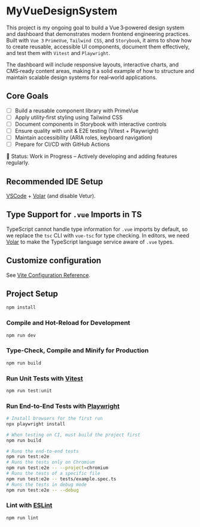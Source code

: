 # MyVueDesignSystem

This project is my ongoing goal to build a Vue 3‑powered design system and dashboard that demonstrates modern frontend engineering practices.
Built with `Vue 3` `PrimeVue`, `Tailwind CSS`, and `Storybook`, it aims to show how to create reusable, accessible UI components, document them effectively, and test them with `Vitest` and `Playwright`.

The dashboard will include responsive layouts, interactive charts, and CMS‑ready content areas, making it a solid example of how to structure and maintain scalable design systems for real‑world applications.

## Core Goals

- [ ] Build a reusable component library with PrimeVue
- [ ] Apply utility‑first styling using Tailwind CSS
- [ ] Document components in Storybook with interactive controls
- [ ] Ensure quality with unit & E2E testing (Vitest + Playwright)
- [ ] Maintain accessibility (ARIA roles, keyboard navigation)
- [ ] Prepare for CI/CD with GitHub Actions

🚧 Status: Work in Progress – Actively developing and adding features regularly.

## Recommended IDE Setup

[VSCode](https://code.visualstudio.com/) + [Volar](https://marketplace.visualstudio.com/items?itemName=Vue.volar) (and disable Vetur).

## Type Support for `.vue` Imports in TS

TypeScript cannot handle type information for `.vue` imports by default, so we replace the `tsc` CLI with `vue-tsc` for type checking. In editors, we need [Volar](https://marketplace.visualstudio.com/items?itemName=Vue.volar) to make the TypeScript language service aware of `.vue` types.

## Customize configuration

See [Vite Configuration Reference](https://vite.dev/config/).

## Project Setup

```sh
npm install
```

### Compile and Hot-Reload for Development

```sh
npm run dev
```

### Type-Check, Compile and Minify for Production

```sh
npm run build
```

### Run Unit Tests with [Vitest](https://vitest.dev/)

```sh
npm run test:unit
```

### Run End-to-End Tests with [Playwright](https://playwright.dev)

```sh
# Install browsers for the first run
npx playwright install

# When testing on CI, must build the project first
npm run build

# Runs the end-to-end tests
npm run test:e2e
# Runs the tests only on Chromium
npm run test:e2e -- --project=chromium
# Runs the tests of a specific file
npm run test:e2e -- tests/example.spec.ts
# Runs the tests in debug mode
npm run test:e2e -- --debug
```

### Lint with [ESLint](https://eslint.org/)

```sh
npm run lint
```
